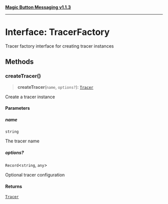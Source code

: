 [**Magic Button Messaging v1.1.3**](../README.md)

***

# Interface: TracerFactory

Tracer factory interface for creating tracer instances

## Methods

### createTracer()

> **createTracer**(`name`, `options?`): [`Tracer`](Tracer.md)

Create a tracer instance

#### Parameters

##### name

`string`

The tracer name

##### options?

`Record`\<`string`, `any`\>

Optional tracer configuration

#### Returns

[`Tracer`](Tracer.md)
